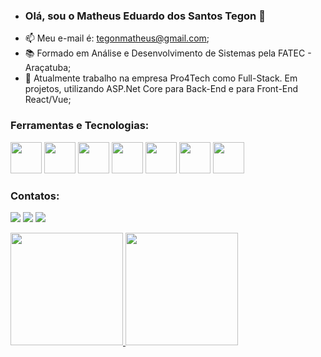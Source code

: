 - ### Olá, sou o Matheus Eduardo dos Santos Tegon 👋
- 📫 Meu e-mail é: tegonmatheus@gmail.com;
- 📚 Formado em Análise e Desenvolvimento de Sistemas pela FATEC - Araçatuba; 
- 👜 Atualmente trabalho na empresa Pro4Tech como Full-Stack. Em projetos, utilizando ASP.Net Core para Back-End e para Front-End React/Vue;
 

<!---
Tellaz/Tellaz is a ✨ special ✨ repository because its `README.md` (this file) appears on your GitHub profile.
You can click the Preview link to take a look at your changes.
--->

### Ferramentas e Tecnologias:

<img src="https://cdn.jsdelivr.net/gh/devicons/devicon/icons/git/git-original.svg" width="50" height="50"/> <img src="https://cdn.jsdelivr.net/gh/devicons/devicon/icons/dotnetcore/dotnetcore-original.svg" width="50" height="50"/> <img src="https://img.icons8.com/color/48/000000/microsoft-sql-server.png" width = "50" heigth = "50"/> <img src="https://img.icons8.com/nolan/64/c-sharp-logo.png" width = "50" heigth = "50"/> <img width="50" height="50" src="https://img.icons8.com/external-tanah-basah-basic-outline-tanah-basah/48/external-React-social-media-tanah-basah-basic-outline-tanah-basah.png"/> <img src="https://img.icons8.com/fluency/48/vuejs.png" width = "50" heigth = "50"/> <img src="https://img.icons8.com/color/48/javascript--v1.png" width = "50" heigth = "50"/>

### Contatos:

<a href="https://www.instagram.com/matheus_tegon/" target="_blank"><img src="https://img.shields.io/badge/-Instagram-%23E4405F?style=for-the-badge&logo=instagram&logoColor=white" target="_blank"></a>
<a href = "tegonmatheus@gmail.com"><img src="https://img.shields.io/badge/Gmail-D14836?style=for-the-badge&logo=gmail&logoColor=white" target="_blank"></a>
<a href="https://www.linkedin.com/in/matheus-tegon-a95b8a1b0/" target="_blank"><img src="https://img.shields.io/badge/-LinkedIn-%230077B5?style=for-the-badge&logo=linkedin&logoColor=white" target="_blank"></a>   



<a href="https://github.com/Tellaz"> <img height="180em" src="https://github-readme-stats.vercel.app/api/top-langs/?username=Tellaz&layout=compact&langs_count=7&theme=dracula" />  <img height="180em" src="https://github-readme-stats.vercel.app/api?username=Tellaz&show_icons=true&theme=dracula&include_all_commits=true&count_private=true"/>

